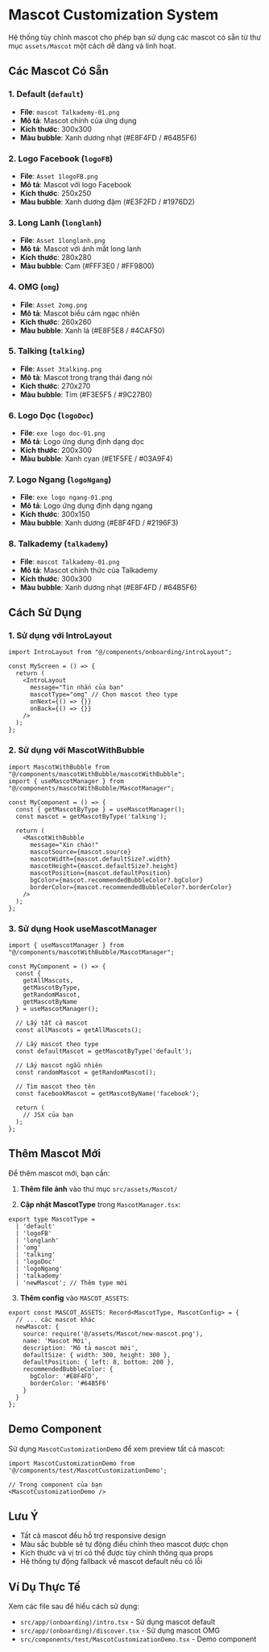 # Mascot Customization System

Hệ thống tùy chỉnh mascot cho phép bạn sử dụng các mascot có sẵn từ thư mục `assets/Mascot` một cách dễ dàng và linh hoạt.

## Các Mascot Có Sẵn

### 1. Default (`default`)
- **File**: `mascot Talkademy-01.png`
- **Mô tả**: Mascot chính của ứng dụng
- **Kích thước**: 300x300
- **Màu bubble**: Xanh dương nhạt (#E8F4FD / #64B5F6)

### 2. Logo Facebook (`logoFB`)
- **File**: `Asset 1logoFB.png`
- **Mô tả**: Mascot với logo Facebook
- **Kích thước**: 250x250
- **Màu bubble**: Xanh dương đậm (#E3F2FD / #1976D2)

### 3. Long Lanh (`longlanh`)
- **File**: `Asset 1longlanh.png`
- **Mô tả**: Mascot với ánh mắt long lanh
- **Kích thước**: 280x280
- **Màu bubble**: Cam (#FFF3E0 / #FF9800)

### 4. OMG (`omg`)
- **File**: `Asset 2omg.png`
- **Mô tả**: Mascot biểu cảm ngạc nhiên
- **Kích thước**: 260x260
- **Màu bubble**: Xanh lá (#E8F5E8 / #4CAF50)

### 5. Talking (`talking`)
- **File**: `Asset 3talking.png`
- **Mô tả**: Mascot trong trạng thái đang nói
- **Kích thước**: 270x270
- **Màu bubble**: Tím (#F3E5F5 / #9C27B0)

### 6. Logo Dọc (`logoDoc`)
- **File**: `exe logo doc-01.png`
- **Mô tả**: Logo ứng dụng định dạng dọc
- **Kích thước**: 200x300
- **Màu bubble**: Xanh cyan (#E1F5FE / #03A9F4)

### 7. Logo Ngang (`logoNgang`)
- **File**: `exe logo ngang-01.png`
- **Mô tả**: Logo ứng dụng định dạng ngang
- **Kích thước**: 300x150
- **Màu bubble**: Xanh dương (#E8F4FD / #2196F3)

### 8. Talkademy (`talkademy`)
- **File**: `mascot Talkademy-01.png`
- **Mô tả**: Mascot chính thức của Talkademy
- **Kích thước**: 300x300
- **Màu bubble**: Xanh dương nhạt (#E8F4FD / #64B5F6)

## Cách Sử Dụng

### 1. Sử dụng với IntroLayout

```tsx
import IntroLayout from "@/components/onboarding/introLayout";

const MyScreen = () => {
  return (
    <IntroLayout
      message="Tin nhắn của bạn"
      mascotType="omg" // Chọn mascot theo type
      onNext={() => {}}
      onBack={() => {}}
    />
  );
};
```

### 2. Sử dụng với MascotWithBubble

```tsx
import MascotWithBubble from "@/components/mascotWithBubble/mascotWithBubble";
import { useMascotManager } from "@/components/mascotWithBubble/MascotManager";

const MyComponent = () => {
  const { getMascotByType } = useMascotManager();
  const mascot = getMascotByType('talking');

  return (
    <MascotWithBubble
      message="Xin chào!"
      mascotSource={mascot.source}
      mascotWidth={mascot.defaultSize?.width}
      mascotHeight={mascot.defaultSize?.height}
      mascotPosition={mascot.defaultPosition}
      bgColor={mascot.recommendedBubbleColor?.bgColor}
      borderColor={mascot.recommendedBubbleColor?.borderColor}
    />
  );
};
```

### 3. Sử dụng Hook useMascotManager

```tsx
import { useMascotManager } from "@/components/mascotWithBubble/MascotManager";

const MyComponent = () => {
  const { 
    getAllMascots, 
    getMascotByType, 
    getRandomMascot, 
    getMascotByName 
  } = useMascotManager();

  // Lấy tất cả mascot
  const allMascots = getAllMascots();

  // Lấy mascot theo type
  const defaultMascot = getMascotByType('default');

  // Lấy mascot ngẫu nhiên
  const randomMascot = getRandomMascot();

  // Tìm mascot theo tên
  const facebookMascot = getMascotByName('facebook');

  return (
    // JSX của bạn
  );
};
```

## Thêm Mascot Mới

Để thêm mascot mới, bạn cần:

1. **Thêm file ảnh** vào thư mục `src/assets/Mascot/`

2. **Cập nhật MascotType** trong `MascotManager.tsx`:
```tsx
export type MascotType = 
  | 'default' 
  | 'logoFB' 
  | 'longlanh' 
  | 'omg' 
  | 'talking' 
  | 'logoDoc' 
  | 'logoNgang' 
  | 'talkademy'
  | 'newMascot'; // Thêm type mới
```

3. **Thêm config** vào `MASCOT_ASSETS`:
```tsx
export const MASCOT_ASSETS: Record<MascotType, MascotConfig> = {
  // ... các mascot khác
  newMascot: {
    source: require('@/assets/Mascot/new-mascot.png'),
    name: 'Mascot Mới',
    description: 'Mô tả mascot mới',
    defaultSize: { width: 300, height: 300 },
    defaultPosition: { left: 8, bottom: 200 },
    recommendedBubbleColor: {
      bgColor: '#E8F4FD',
      borderColor: '#64B5F6'
    }
  }
};
```

## Demo Component

Sử dụng `MascotCustomizationDemo` để xem preview tất cả mascot:

```tsx
import MascotCustomizationDemo from '@/components/test/MascotCustomizationDemo';

// Trong component của bạn
<MascotCustomizationDemo />
```

## Lưu Ý

- Tất cả mascot đều hỗ trợ responsive design
- Màu sắc bubble sẽ tự động điều chỉnh theo mascot được chọn
- Kích thước và vị trí có thể được tùy chỉnh thông qua props
- Hệ thống tự động fallback về mascot default nếu có lỗi

## Ví Dụ Thực Tế

Xem các file sau để hiểu cách sử dụng:
- `src/app/(onboarding)/intro.tsx` - Sử dụng mascot default
- `src/app/(onboarding)/discover.tsx` - Sử dụng mascot OMG
- `src/components/test/MascotCustomizationDemo.tsx` - Demo component
